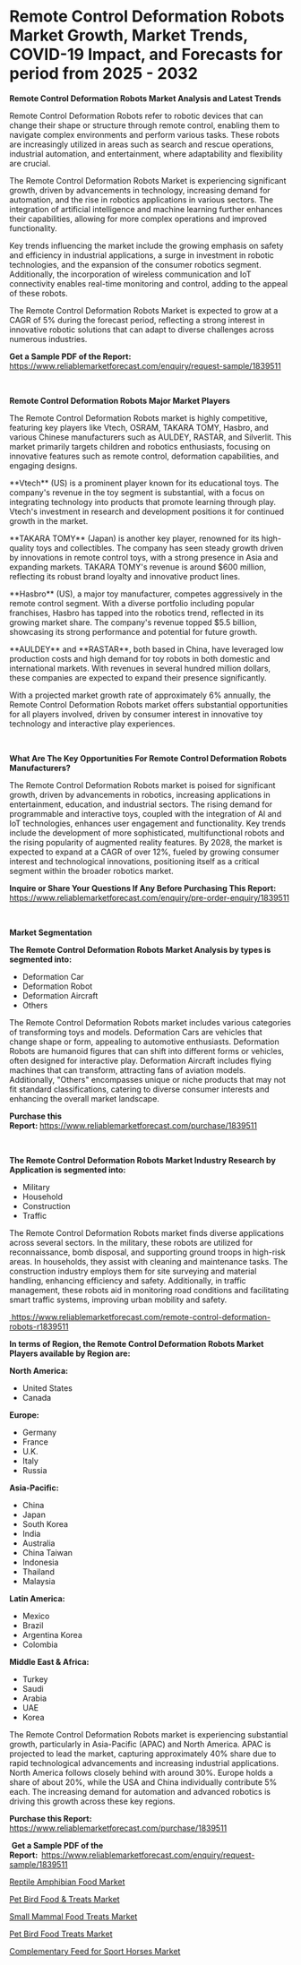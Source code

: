 <p><h1>Remote Control Deformation Robots Market Growth, Market Trends, COVID-19 Impact, and Forecasts for period from 2025 - 2032</h1></p><p><strong>Remote Control Deformation Robots Market Analysis and Latest Trends</strong></p>
<p><p>Remote Control Deformation Robots refer to robotic devices that can change their shape or structure through remote control, enabling them to navigate complex environments and perform various tasks. These robots are increasingly utilized in areas such as search and rescue operations, industrial automation, and entertainment, where adaptability and flexibility are crucial.</p><p>The Remote Control Deformation Robots Market is experiencing significant growth, driven by advancements in technology, increasing demand for automation, and the rise in robotics applications in various sectors. The integration of artificial intelligence and machine learning further enhances their capabilities, allowing for more complex operations and improved functionality.</p><p>Key trends influencing the market include the growing emphasis on safety and efficiency in industrial applications, a surge in investment in robotic technologies, and the expansion of the consumer robotics segment. Additionally, the incorporation of wireless communication and IoT connectivity enables real-time monitoring and control, adding to the appeal of these robots.</p><p>The Remote Control Deformation Robots Market is expected to grow at a CAGR of 5% during the forecast period, reflecting a strong interest in innovative robotic solutions that can adapt to diverse challenges across numerous industries.</p></p>
<p><strong>Get a Sample PDF of the Report:&nbsp;</strong> <a href="https://www.reliablemarketforecast.com/enquiry/request-sample/1839511?utm_campaign=1169&utm_medium=2&utm_source=Github&utm_content=ia&utm_term=05042025&utm_id=remote-control-deformation-robots">https://www.reliablemarketforecast.com/enquiry/request-sample/1839511</a></p>
<p>&nbsp;</p>
<p><strong>Remote Control Deformation Robots Major Market Players</strong></p>
<p><p>The Remote Control Deformation Robots market is highly competitive, featuring key players like Vtech, OSRAM, TAKARA TOMY, Hasbro, and various Chinese manufacturers such as AULDEY, RASTAR, and Silverlit. This market primarily targets children and robotics enthusiasts, focusing on innovative features such as remote control, deformation capabilities, and engaging designs.</p><p>**Vtech** (US) is a prominent player known for its educational toys. The company's revenue in the toy segment is substantial, with a focus on integrating technology into products that promote learning through play. Vtech's investment in research and development positions it for continued growth in the market.</p><p>**TAKARA TOMY** (Japan) is another key player, renowned for its high-quality toys and collectibles. The company has seen steady growth driven by innovations in remote control toys, with a strong presence in Asia and expanding markets. TAKARA TOMY's revenue is around $600 million, reflecting its robust brand loyalty and innovative product lines.</p><p>**Hasbro** (US), a major toy manufacturer, competes aggressively in the remote control segment. With a diverse portfolio including popular franchises, Hasbro has tapped into the robotics trend, reflected in its growing market share. The company's revenue topped $5.5 billion, showcasing its strong performance and potential for future growth.</p><p>**AULDEY** and **RASTAR**, both based in China, have leveraged low production costs and high demand for toy robots in both domestic and international markets. With revenues in several hundred million dollars, these companies are expected to expand their presence significantly.</p><p>With a projected market growth rate of approximately 6% annually, the Remote Control Deformation Robots market offers substantial opportunities for all players involved, driven by consumer interest in innovative toy technology and interactive play experiences.</p></p>
<p>&nbsp;</p>
<p><strong>What Are The Key Opportunities For Remote Control Deformation Robots Manufacturers?</strong></p>
<p><p>The Remote Control Deformation Robots market is poised for significant growth, driven by advancements in robotics, increasing applications in entertainment, education, and industrial sectors. The rising demand for programmable and interactive toys, coupled with the integration of AI and IoT technologies, enhances user engagement and functionality. Key trends include the development of more sophisticated, multifunctional robots and the rising popularity of augmented reality features. By 2028, the market is expected to expand at a CAGR of over 12%, fueled by growing consumer interest and technological innovations, positioning itself as a critical segment within the broader robotics market.</p></p>
<p><strong>Inquire or Share Your Questions If Any Before Purchasing This Report:</strong> <a href="https://www.reliablemarketforecast.com/enquiry/pre-order-enquiry/1839511?utm_campaign=1169&utm_medium=2&utm_source=Github&utm_content=ia&utm_term=05042025&utm_id=remote-control-deformation-robots">https://www.reliablemarketforecast.com/enquiry/pre-order-enquiry/1839511</a></p>
<p>&nbsp;</p>
<p><strong>Market Segmentation</strong></p>
<p><strong>The Remote Control Deformation Robots Market Analysis by types is segmented into:</strong></p>
<p><ul><li>Deformation Car</li><li>Deformation Robot</li><li>Deformation Aircraft</li><li>Others</li></ul></p>
<p><p>The Remote Control Deformation Robots market includes various categories of transforming toys and models. Deformation Cars are vehicles that change shape or form, appealing to automotive enthusiasts. Deformation Robots are humanoid figures that can shift into different forms or vehicles, often designed for interactive play. Deformation Aircraft includes flying machines that can transform, attracting fans of aviation models. Additionally, "Others" encompasses unique or niche products that may not fit standard classifications, catering to diverse consumer interests and enhancing the overall market landscape.</p></p>
<p><strong>Purchase this Report:&nbsp;</strong><a href="https://www.reliablemarketforecast.com/purchase/1839511?utm_campaign=1169&utm_medium=2&utm_source=Github&utm_content=ia&utm_term=05042025&utm_id=remote-control-deformation-robots">https://www.reliablemarketforecast.com/purchase/1839511</a></p>
<p>&nbsp;</p>
<p><strong>The Remote Control Deformation Robots Market Industry Research by Application is segmented into:</strong></p>
<p><ul><li>Military</li><li>Household</li><li>Construction</li><li>Traffic</li></ul></p>
<p><p>The Remote Control Deformation Robots market finds diverse applications across several sectors. In the military, these robots are utilized for reconnaissance, bomb disposal, and supporting ground troops in high-risk areas. In households, they assist with cleaning and maintenance tasks. The construction industry employs them for site surveying and material handling, enhancing efficiency and safety. Additionally, in traffic management, these robots aid in monitoring road conditions and facilitating smart traffic systems, improving urban mobility and safety.</p></p>
<p><a href="https://www.reliablemarketforecast.com/remote-control-deformation-robots-r1839511?utm_campaign=1169&utm_medium=2&utm_source=Github&utm_content=ia&utm_term=05042025&utm_id=remote-control-deformation-robots">&nbsp;https://www.reliablemarketforecast.com/remote-control-deformation-robots-r1839511</a></p>
<p><strong>In terms of Region, the Remote Control Deformation Robots Market Players available by Region are:</strong></p>
<p>
    <p> <strong> North America: </strong>
        <ul>
            <li>United States</li>
            <li>Canada</li>
        </ul>
        </p> 
    <p> <strong> Europe: </strong>
        <ul>
            <li>Germany</li>
            <li>France</li>
            <li>U.K.</li>
            <li>Italy</li>
            <li>Russia</li>
        </ul>
        </p> 
    <p> <strong> Asia-Pacific: </strong>
        <ul>
            <li>China</li>
            <li>Japan</li>
            <li>South Korea</li>
            <li>India</li>
            <li>Australia</li>
            <li>China Taiwan</li>
            <li>Indonesia</li>
            <li>Thailand</li>
            <li>Malaysia</li>
        </ul>
        </p> 
    <p> <strong> Latin America: </strong>
        <ul>
            <li>Mexico</li>
            <li>Brazil</li>
            <li>Argentina Korea</li>
            <li>Colombia</li>
        </ul>
        </p> 
    <p> <strong> Middle East & Africa: </strong>
        <ul>
            <li>Turkey</li>
            <li>Saudi</li>
            <li>Arabia</li>
            <li>UAE</li>
            <li>Korea</li>
        </ul>
    </p>
    </p>
<p><p>The Remote Control Deformation Robots market is experiencing substantial growth, particularly in Asia-Pacific (APAC) and North America. APAC is projected to lead the market, capturing approximately 40% share due to rapid technological advancements and increasing industrial applications. North America follows closely behind with around 30%. Europe holds a share of about 20%, while the USA and China individually contribute 5% each. The increasing demand for automation and advanced robotics is driving this growth across these key regions.</p></p>
<p><strong>Purchase this Report: </strong><a href="https://www.reliablemarketforecast.com/purchase/1839511?utm_campaign=1169&utm_medium=2&utm_source=Github&utm_content=ia&utm_term=05042025&utm_id=remote-control-deformation-robots">https://www.reliablemarketforecast.com/purchase/1839511</a></p>
<p>&nbsp;<strong>Get a Sample PDF of the Report:&nbsp;&nbsp;</strong><a href="https://www.reliablemarketforecast.com/enquiry/request-sample/1839511?utm_campaign=1169&utm_medium=2&utm_source=Github&utm_content=ia&utm_term=05042025&utm_id=remote-control-deformation-robots">https://www.reliablemarketforecast.com/enquiry/request-sample/1839511</a></p>
<p><strong></strong></p>
<p><p><a href="https://github.com/steegeneat/Market-Research-Report-List-1/blob/main/reptile-amphibian-food-market.md?utm_campaign=1169&utm_medium=2&utm_source=Github&utm_content=ia&utm_term=05042025&utm_id=remote-control-deformation-robots">Reptile Amphibian Food Market</a></p><p><a href="https://github.com/milievkulov/Market-Research-Report-List-1/blob/main/pet-bird-food-treats-market.md?utm_campaign=1169&utm_medium=2&utm_source=Github&utm_content=ia&utm_term=05042025&utm_id=remote-control-deformation-robots">Pet Bird Food & Treats Market</a></p><p><a href="https://github.com/payareganiou/Market-Research-Report-List-1/blob/main/small-mammal-food-treats-market.md?utm_campaign=1169&utm_medium=2&utm_source=Github&utm_content=ia&utm_term=05042025&utm_id=remote-control-deformation-robots">Small Mammal Food Treats Market</a></p><p><a href="https://github.com/lontohhikma/Market-Research-Report-List-1/blob/main/pet-bird-food-treats-market.md?utm_campaign=1169&utm_medium=2&utm_source=Github&utm_content=ia&utm_term=05042025&utm_id=remote-control-deformation-robots">Pet Bird Food Treats Market</a></p><p><a href="https://github.com/enieyfabius/Market-Research-Report-List-1/blob/main/complementary-feed-for-sport-horses-market.md?utm_campaign=1169&utm_medium=2&utm_source=Github&utm_content=ia&utm_term=05042025&utm_id=remote-control-deformation-robots">Complementary Feed for Sport Horses Market</a></p></p>